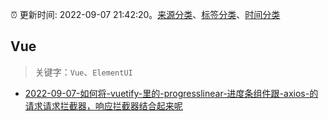 :alarm_clock: 更新时间: 2022-09-07 21:42:20。[来源分类](../README.md)、[标签分类](../TAGS.md)、[时间分类](../TIMELINE.md)

## Vue


> 关键字：`Vue`、`ElementUI`



- [2022-09-07-如何将-vuetify-里的-progresslinear-进度条组件跟-axios-的请求请求拦截器，响应拦截器结合起来呢](https://www.v2ex.com/t/878497) 